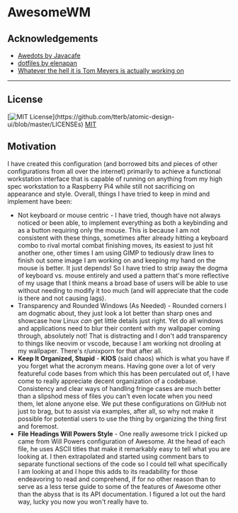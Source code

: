 # AwesomeWM

<!-- any screenshots go here with a heading -->

## Acknowledgements

- [Awedots by Javacafe](https://github.com/JavaCafe01/awedots)
- [dotfiles by elenapan](https://github.com/elenapan/dotfiles)
- [Whatever the hell it is Tom Meyers is actually working on](https://github.com/ODEX-TOS/tos-desktop-environment)

---

## License

[![MIT License](https://img.shields.io/apm/l/atomic-design-ui.svg?)](https://github.com/tterb/atomic-design-ui/blob/master/LICENSEs)
[MIT](https://choosealicense.com/licenses/mit/)

## Motivation

I have created this configuration (and borrowed bits and pieces of other configurations from all over the internet) primarily to achieve a functional workstation interface that is capable of running on anything from my high spec workstation to a Raspberry Pi4 while still not sacrificing on appearance and style. Overall, things I have tried to keep in mind and implement have been:

- Not keyboard or mouse centric - I have tried, though have not always noticed or been able, to implement everything as both a keybinding and as a button requiring only the mouse. This is because I am not consistent with these things, sometimes after already hitting a keyboard combo to rival mortal combat finishing moves, its easiest to just hit another one, other times I am using GIMP to tediously draw lines to finish out some image I am working on and keeping my hand on the mouse is better. It just depends! So I have tried to strip away the dogma of keyboard vs. mouse entirely and used a pattern that's more reflective of my usage that I think means a broad base of users will be able to use without needing to modify it too much (and will appreciate that the code is there and not causing lags).
- Transparency and Rounded Windows (As Needed) - Rounded corners I am dogmatic about, they just look a lot better than sharp ones and showcase how Linux _can_ get little details just right. Yet do all windows and applications need to blur their content with my wallpaper coming through, absolutely not! That is distracting and I don't add transparency to things like neovim or vscode, because I am working not drooling at my wallpaper. There's r/unixporn for that after all.
- **Keep It Organized, Stupid** - **KIOS** (said chaos) which is what you have if you forget what the acronym means. Having gone over a lot of very featureful code bases from which this has been perculated out of, I have come to really appreciate decent organization of a codebase. Consistency and clear ways of handling fringe cases are much better than a slipshod mess of files you can't even locate when you need them, let alone anyone else. We put these configurations on GitHub not just to brag, but to assist via examples, after all, so why not make it possible for potential users to use the thing by organizing the thing first and foremost.
- **File Headings Will Powers Style** - One really awesome trick I picked up came from Will Powers configuration of Awesome. At the head of each file, he uses ASCII titles that make it remarkably easy to tell what you are looking at. I then extrapolated and started using comment bars to separate functional sections of the code so I could tell what specifically I am looking at and I hope this adds to its readability for those endeavoring to read and comprehend, if for no other reason than to serve as a less terse guide to some of the features of Awesome other than the abyss that is its API documentation. I figured a lot out the hard way, lucky you now you won't really have to.
